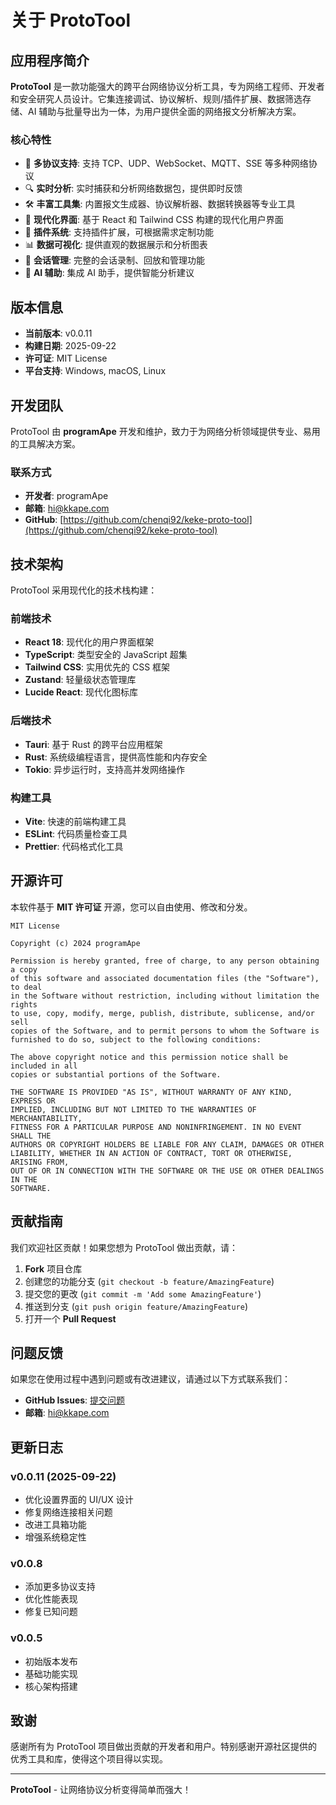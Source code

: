 # 关于 ProtoTool

## 应用程序简介

**ProtoTool** 是一款功能强大的跨平台网络协议分析工具，专为网络工程师、开发者和安全研究人员设计。它集连接调试、协议解析、规则/插件扩展、数据筛选存储、AI 辅助与批量导出为一体，为用户提供全面的网络报文分析解决方案。

### 核心特性

- 🔗 **多协议支持**: 支持 TCP、UDP、WebSocket、MQTT、SSE 等多种网络协议
- 🔍 **实时分析**: 实时捕获和分析网络数据包，提供即时反馈
- 🛠️ **丰富工具集**: 内置报文生成器、协议解析器、数据转换器等专业工具
- 🎨 **现代化界面**: 基于 React 和 Tailwind CSS 构建的现代化用户界面
- 🔌 **插件系统**: 支持插件扩展，可根据需求定制功能
- 📊 **数据可视化**: 提供直观的数据展示和分析图表
- 💾 **会话管理**: 完整的会话录制、回放和管理功能
- 🤖 **AI 辅助**: 集成 AI 助手，提供智能分析建议

## 版本信息

- **当前版本**: v0.0.11
- **构建日期**: 2025-09-22
- **许可证**: MIT License
- **平台支持**: Windows, macOS, Linux

## 开发团队

ProtoTool 由 **programApe** 开发和维护，致力于为网络分析领域提供专业、易用的工具解决方案。

### 联系方式

- **开发者**: programApe
- **邮箱**: hi@kkape.com
- **GitHub**: [https://github.com/chenqi92/keke-proto-tool](https://github.com/chenqi92/keke-proto-tool)

## 技术架构

ProtoTool 采用现代化的技术栈构建：

### 前端技术
- **React 18**: 现代化的用户界面框架
- **TypeScript**: 类型安全的 JavaScript 超集
- **Tailwind CSS**: 实用优先的 CSS 框架
- **Zustand**: 轻量级状态管理库
- **Lucide React**: 现代化图标库

### 后端技术
- **Tauri**: 基于 Rust 的跨平台应用框架
- **Rust**: 系统级编程语言，提供高性能和内存安全
- **Tokio**: 异步运行时，支持高并发网络操作

### 构建工具
- **Vite**: 快速的前端构建工具
- **ESLint**: 代码质量检查工具
- **Prettier**: 代码格式化工具

## 开源许可

本软件基于 **MIT 许可证** 开源，您可以自由使用、修改和分发。

```
MIT License

Copyright (c) 2024 programApe

Permission is hereby granted, free of charge, to any person obtaining a copy
of this software and associated documentation files (the "Software"), to deal
in the Software without restriction, including without limitation the rights
to use, copy, modify, merge, publish, distribute, sublicense, and/or sell
copies of the Software, and to permit persons to whom the Software is
furnished to do so, subject to the following conditions:

The above copyright notice and this permission notice shall be included in all
copies or substantial portions of the Software.

THE SOFTWARE IS PROVIDED "AS IS", WITHOUT WARRANTY OF ANY KIND, EXPRESS OR
IMPLIED, INCLUDING BUT NOT LIMITED TO THE WARRANTIES OF MERCHANTABILITY,
FITNESS FOR A PARTICULAR PURPOSE AND NONINFRINGEMENT. IN NO EVENT SHALL THE
AUTHORS OR COPYRIGHT HOLDERS BE LIABLE FOR ANY CLAIM, DAMAGES OR OTHER
LIABILITY, WHETHER IN AN ACTION OF CONTRACT, TORT OR OTHERWISE, ARISING FROM,
OUT OF OR IN CONNECTION WITH THE SOFTWARE OR THE USE OR OTHER DEALINGS IN THE
SOFTWARE.
```

## 贡献指南

我们欢迎社区贡献！如果您想为 ProtoTool 做出贡献，请：

1. **Fork** 项目仓库
2. 创建您的功能分支 (`git checkout -b feature/AmazingFeature`)
3. 提交您的更改 (`git commit -m 'Add some AmazingFeature'`)
4. 推送到分支 (`git push origin feature/AmazingFeature`)
5. 打开一个 **Pull Request**

## 问题反馈

如果您在使用过程中遇到问题或有改进建议，请通过以下方式联系我们：

- **GitHub Issues**: [提交问题](https://github.com/chenqi92/keke-proto-tool/issues)
- **邮箱**: hi@kkape.com

## 更新日志

### v0.0.11 (2025-09-22)
- 优化设置界面的 UI/UX 设计
- 修复网络连接相关问题
- 改进工具箱功能
- 增强系统稳定性

### v0.0.8
- 添加更多协议支持
- 优化性能表现
- 修复已知问题

### v0.0.5
- 初始版本发布
- 基础功能实现
- 核心架构搭建

## 致谢

感谢所有为 ProtoTool 项目做出贡献的开发者和用户。特别感谢开源社区提供的优秀工具和库，使得这个项目得以实现。

---

**ProtoTool** - 让网络协议分析变得简单而强大！
